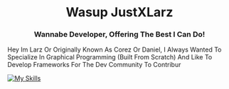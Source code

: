 <h1 align="center">Wasup JustXLarz</h1>
<h3 align="center">Wannabe Developer, Offering The Best I Can Do!</h3>


  Hey Im Larz Or Originally Known As Corez Or Daniel, I Always Wanted To Specialize In Graphical Programming (Built From Scratch)
  And Like To Develop Frameworks For The Dev Community To Contribur


  [![My Skills](https://skillicons.dev/icons?i=js,html,css,wasm)](https://skillicons.dev)
